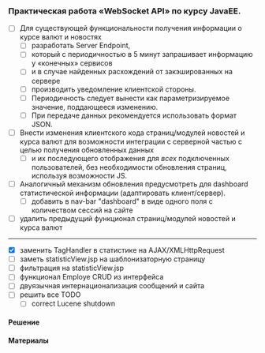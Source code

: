 ### Практическая работа      «WebSocket API» по курсу JavaEE.


- [ ] Для существующей функциональности получения информации о курсе валют и новостях
  - [ ] разработать Server Endpoint, 
  - [ ] который с периодичностью в 5 минут запрашивает информацию у «конечных» сервисов 
  - [ ] и в случае найденных расхождений от закэшированных на сервере 
  - [ ] производить уведомление клиентской стороны.
  - [ ] Периодичность следует вынести как параметризируемое значение, поддающееся изменению. 
  - [ ] При передаче данных рекомендуется использовать формат JSON.

- [ ] Внести изменения клиентского кода страниц/модулей новостей и курса валют для возможности интеграции с серверной частью с целью получения обновленных данных 
  - [ ] и их последующего отображения для _всех_ подключенных пользователей, 
        без необходимости обновления страниц, используя возможности JS.

- [ ] Аналогичный механизм обновления предусмотреть для dashboard статистической информации (адаптировать клиент/сервер).
  - [ ] добавить в nav-bar "dashboard"  в виде одного поля с количеством сессий на сайте 

- [ ] удалить предыдущий функционал страниц/модулей новостей и курса валют

- - - 

- [x] заменить TagHandler в статистике на AJAX/XMLHttpRequest
- [ ] заметь statisticView.jsp на шаблонизаторную страницу
- [ ] фильтрация на statisticView.jsp
- [ ] функционал Employe CRUD из интерфейса
- [ ] двуязычная интернационализация сообщений и сайта
- [ ] решить все TODO
  - [ ] correct Lucene shutdown

#### Решение

#### Материалы

